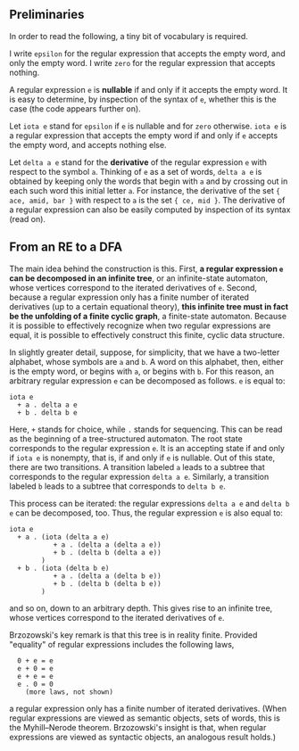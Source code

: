 ## Preliminaries

In order to read the following, a tiny bit of vocabulary is required.

I write `epsilon` for the regular expression that
accepts the empty word, and only the empty word.
I write `zero` for the regular expression that
accepts nothing.

A regular expression `e` is **nullable** if and only if it accepts the empty word.
It is easy to determine, by inspection of the syntax of `e`, whether this is the
case (the code appears further on).

Let `iota e` stand for `epsilon` if `e` is nullable
and for `zero` otherwise. `iota e` is a regular expression
that accepts the empty word if and only if `e` accepts the empty word,
and accepts nothing else.

Let `delta a e` stand for the **derivative** of the regular expression `e`
with respect to the symbol `a`. Thinking of `e` as a set of words, `delta a e`
is obtained by keeping only the words that begin with `a` and by crossing out
in each such word this initial letter `a`. For instance, the derivative of the
set `{ ace, amid, bar }` with respect to `a` is the set `{ ce, mid }`. The
derivative of a regular expression can also be easily computed by inspection
of its syntax (read on).

## From an RE to a DFA

The main idea behind the construction is this. First, **a regular expression
`e` can be decomposed in an infinite tree**, or an infinite-state automaton,
whose vertices correspond to the iterated derivatives of `e`. Second, because
a regular expression only has a finite number of iterated derivatives (up to a
certain equational theory), **this infinite tree must in fact be the unfolding
of a finite cyclic graph**, a finite-state automaton. Because it is possible
to effectively recognize when two regular expressions are equal, it is
possible to effectively construct this finite, cyclic data structure.

In slightly greater detail, suppose, for simplicity, that we have a two-letter
alphabet, whose symbols are `a` and `b`. A word on this alphabet, then, either
is the empty word, or begins with `a`, or begins with `b`. For this reason,
an arbitrary regular expression `e` can be decomposed as follows. `e` is equal
to:

```
iota e
  + a . delta a e
  + b . delta b e
```

Here, `+` stands for choice, while `.` stands for sequencing. This can be read
as the beginning of a tree-structured automaton. The root state corresponds to
the regular expression `e`. It is an accepting state if and only if `iota e`
is nonempty, that is, if and only if `e` is nullable. Out of this state, there
are two transitions. A transition labeled `a` leads to a subtree that
corresponds to the regular expression `delta a e`. Similarly, a transition
labeled `b` leads to a subtree that corresponds to `delta b e`.

This process can be iterated: the regular expressions `delta a e` and `delta b
e` can be decomposed, too. Thus, the regular expression `e` is also equal to:

```
iota e
  + a . (iota (delta a e)
           + a . (delta a (delta a e))
           + b . (delta b (delta a e))
        )
  + b . (iota (delta b e)
           + a . (delta a (delta b e))
           + b . (delta b (delta b e))
        )
```

and so on, down to an arbitrary depth. This gives rise to an infinite tree,
whose vertices correspond to the iterated derivatives of `e`.

Brzozowski's key remark is that this tree is in reality finite.
Provided "equality" of regular expressions
includes the following laws,

```
  0 + e = e
  e + 0 = e
  e + e = e
  e . 0 = 0
    (more laws, not shown)
```

a regular expression only has a finite
number of iterated derivatives.
(When regular expressions are viewed as semantic objects,
sets of words, this is the Myhill–Nerode theorem. Brzozowski's
insight is that, when regular expressions are viewed as syntactic objects,
an analogous result holds.)
